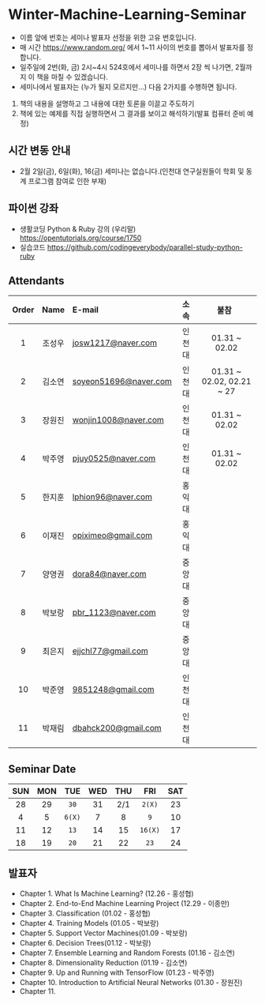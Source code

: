 # Winter-Machine-Learning-Seminar

- 이름 앞에 번호는 세미나 발표자 선정을 위한 고유 번호입니다. 
- 매 시간 https://www.random.org/ 에서 1~11 사이의 번호를 뽑아서 발표자를 정합니다. 
- 일주일에 2번(화, 금) 2시~4시 524호에서 세미나를 하면서 2장 씩 나가면, 2월까지 이 책을 마칠 수 있겠습니다.
- 세미나에서 발표자는 (누가 될지 모르지만...) 다음 2가지를 수행하면 됩니다.
1) 책의 내용을 설명하고 그 내용에 대한 토론을 이끌고 주도하기
2) 책에 있는 예제를 직접 실행하면서 그 결과를 보이고 해석하기(발표 컴퓨터 준비 예정)

## 시간 변동 안내
- 2월 2일(금), 6일(화), 16(금) 세미나는 없습니다.(인천대 연구실원들이 학회 및 동계 프로그램 참여로 인한 부재)

## 파이썬 강좌
- 생활코딩 Python & Ruby 강의 (우리말)
<https://opentutorials.org/course/1750>
- 실습코드
<https://github.com/codingeverybody/parallel-study-python-ruby>

## Attendants
 Order | Name | E-mail                 | 소속 | 불참   
 :---: | :--: | :--------------------- | :--: | :-------: 
 1| 조성우 | josw1217@naver.com     | 인천대 | 01.31 ~ 02.02
 2| 김소연 | soyeon51696@naver.com  | 인천대 | 01.31 ~ 02.02, 02.21 ~ 27
 3| 장원진 | wonjin1008@naver.com   | 인천대 | 01.31 ~ 02.02
 4| 박주영 | pjuy0525@naver.com     | 인천대 | 01.31 ~ 02.02
 5| 한지훈 | lphion96@naver.com     | 홍익대 |           
 6| 이재진 | opiximeo@gmail.com     | 홍익대 |           
 7| 양영권 | dora84@naver.com       | 중앙대 |
 8| 박보랑 | pbr_1123@naver.com     | 중앙대 |
 9| 최은지 | ejjchl77@gmail.com     | 중앙대 | 
 10| 박준영 | 9851248@gmail.com      | 인천대 | 
 11| 박재림 | dbahck200@gmail.com      | 인천대 |

## Seminar Date
SUN | MON | TUE | WED | THU | FRI | SAT
:-: | :-: | :-: | :-: | :-: | :-: | :-:
28 | 29 | `30` | 31 | 2/1 | `2(X)` | 23
4 | 5 | `6(X)` | 7 | 8 | `9` | 10
11 | 12 | `13` | 14 | 15 | `16(X)` | 17
18 | 19 | `20` | 21 | 22 | `23` | 24


## 발표자
- Chapter 1. What Is Machine Learning? (12.26 - 홍성협)
- Chapter 2. End-to-End Machine Learning Project (12.29 - 이종만)
- Chapter 3. Classification (01.02 - 홍성협)
- Chapter 4. Training Models (01.05 - 박보랑)
- Chapter 5. Support Vector Machines(01.09 - 박보랑)
- Chapter 6. Decision Trees(01.12 - 박보랑)
- Chapter 7. Ensemble Learning and Random Forests (01.16 - 김소연)
- Chapter 8. Dimensionality Reduction (01.19 - 김소연)
- Chapter 9. Up and Running with TensorFlow (01.23 - 박주영)
- Chapter 10. Introduction to Artificial Neural Networks (01.30 - 장원진)
- Chapter 11. 
